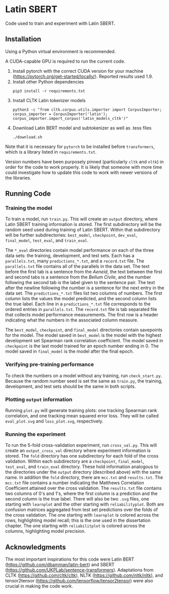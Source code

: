 # Latin SBERT

Code used to train and experiment with Latin SBERT.

## Installation

Using a Python virtual environment is recommended.

A CUDA-capable GPU is required to run the current code.

  1. Install pytorch with the correct CUDA version for your machine (<https://pytorch.org/get-started/locally/>). Reported results used 1.9.
  2. Install other Python dependencies
     ```
     pip3 install -r requirements.txt
     ```
  3. Install CLTK Latin tokenizer models
     ```
     python3 -c "from cltk.corpus.utils.importer import CorpusImporter; corpus_importer = CorpusImporter('latin'); corpus_importer.import_corpus('latin_models_cltk')"
     ```
  4. Download Latin BERT model and subtokenizer as well as .tess files
     ```
     ./download.sh
     ```

Note that it is necessary for `pytorch` to be installed before `transformers`, which is a library listed in `requirements.txt`.

Version numbers have been purposely pinned (particularly `cltk` and `nltk`) in order for the code to work properly.
It is likely that someone with more time could investigate how to update this code to work with newer versions of the libraries.

## Running Code

### Training the model

To train a model, run `train.py`.
This will create an `output` directory, where Latin SBERT training information is stored.
The first subdirectory will be the random seed used during training of Latin SBERT.
Within that subdirectory will be further subdirectories: `best_model`, `checkpoint`, `dev_eval`, `final_model`, `test_eval`, and `train_eval`.

The `*_eval` directories contain model performance on each of the three data sets: the training, development, and test sets.
Each has a `parallels.txt`, many `predictions_*.txt`, and a `record.txt` file.
The `parallels.txt` file contains all of the parallels in the data set.
The text before the first tab is a sentence from the _Aeneid_, the text between the first and second tabs is a sentence from the _Bellum Civile_, and the number following the second tab is the label given to the sentence pair.
The text after the newline following the number is a sentence for the next entry in the data set.
The `predictions_*.txt` files list two columns of numbers.
The first column lists the values the model predicted, and the second column lists the true label.
Each line in a `predictions_*.txt` file corresponds to the ordered entries in `parallels.txt`.
The `record.txt` file is tab separated file that collects model performance measurements.
The first row is a header indicating what the numbers in the associated column measure.

The `best_model`, `checkpoint`, and `final_model` directories contain savepoints for the model.
The model saved in `best_model` is the model with the highest development set Spearman rank correlation coefficient.
The model saved in `checkpoint` is the last model trained for an epoch number ending in 0.
The model saved in `final_model` is the model after the final epoch.

### Verifying pre-training performance

To check the numbers on a model without any training, run `check_start.py`.
Because the random number seed is set the same as `train.py`, the training, development, and test sets should be the same in both scripts.

### Plotting `output` information

Running `plot.py` will generate training plots: one tracking Spearman rank correlation, and one tracking mean squared error loss.
They will be called `eval_plot.svg` and `loss_plot.svg`, respectively.

### Running the experiment

To run the 5-fold cross-validation experiment, run `cross_val.py`.
This will create an `output_cross_val` directory where experiment information is stored.
The `fold` directory has one subdirectory for each fold of the cross validation.
Within each subdirectory are a `checkpoint`, `final_model`, `test_eval`, and `train_eval` directory.
These hold information analogous to the directories under the `output` directory (described above) with the same name.
In addition the `fold` directory, there are `mcc.txt` and `results.txt`.
The `mcc.txt` file contains a number indicating the Matthews Correlation Coefficient attained over the cross validation.
The `results.txt` file contains two columns of 0's and 1's, where the first column is a prediction and the second column is the true label.
There will also be two `.svg` files, one starting with `learnplot` and the other starting with `reliabilityplot`.
Both are confusion matrices aggregated from test set predictions over the folds of the cross validation.
The one starting with `learnplot` is colored across the rows, highlighting model recall; this is the one used in the dissertation chapter.
The one starting with `reliabilitplot` is colored across the columns, highlighting model precision.

## Acknowledgments

The most important inspirations for this code were Latin BERT (<https://github.com/dbamman/latin-bert>) and SBERT (<https://github.com/UKPLab/sentence-transformers>).
Adaptations from CLTK (<https://github.com/cltk/cltk>), NLTK (<https://github.com/nltk/nltk>), and tensor2tensor (<https://github.com/tensorflow/tensor2tensor>) were also crucial in making the code work.
